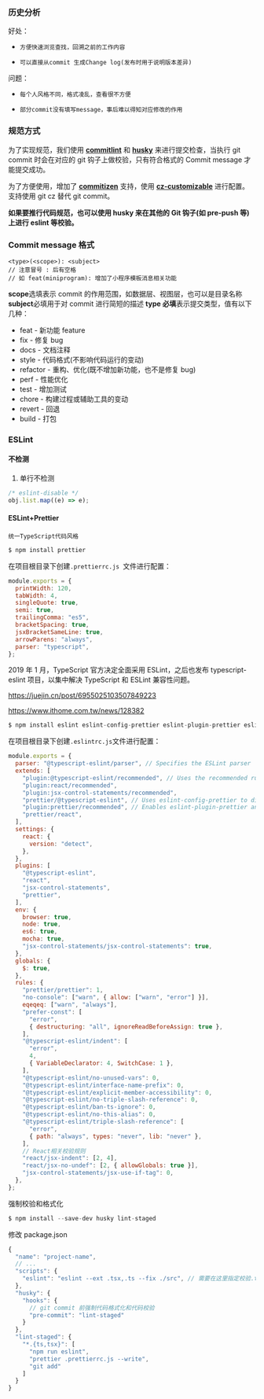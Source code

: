 ### 历史分析

好处：

- `方便快速浏览查找，回溯之前的工作内容`

- `可以直接从commit 生成Change log(发布时用于说明版本差异)`

问题：

- `每个人风格不同，格式凌乱，查看很不方便`

- `部分commit没有填写message，事后难以得知对应修改的作用`

### 规范方式

为了实现规范，我们使用 **[commitlint](https://commitlint.js.org/#/)** 和 **[husky](https://github.com/typicode/husky)** 来进行提交检查，当执行 git commit 时会在对应的 git 钩子上做校验，只有符合格式的 Commit message 才能提交成功。

为了方便使用，增加了 **[commitizen](https://github.com/commitizen/cz-cli)** 支持，使用 **[cz-customizable](https://github.com/leoforfree/cz-customizable)** 进行配置。支持使用 git cz 替代 git commit。

**如果要推行代码规范，也可以使用 husky 来在其他的 Git 钩子(如 pre-push 等)上进行 eslint 等校验。**

### Commit message 格式

```
<type>(<scope>): <subject>
// 注意冒号 : 后有空格
// 如 feat(miniprogram): 增加了小程序模板消息相关功能
```

**scope**选填表示 commit 的作用范围，如数据层、视图层，也可以是目录名称 **subject**必填用于对 commit 进行简短的描述 **type 必填**表示提交类型，值有以下几种：

- feat - 新功能 feature
- fix - 修复 bug
- docs - 文档注释
- style - 代码格式(不影响代码运行的变动)
- refactor - 重构、优化(既不增加新功能，也不是修复 bug)
- perf - 性能优化
- test - 增加测试
- chore - 构建过程或辅助工具的变动
- revert - 回退
- build - 打包

### ESLint

#### 不检测

1. 单行不检测

```js
/* eslint-disable */
obj.list.map((e) => e);
```

#### ESLint+Prettier

`统一TypeScript代码风格`

```js
$ npm install prettier
```

在项目根目录下创建`.prettierrc.js `文件进行配置：

```js
module.exports = {
  printWidth: 120,
  tabWidth: 4,
  singleQuote: true,
  semi: true,
  trailingComma: "es5",
  bracketSpacing: true,
  jsxBracketSameLine: true,
  arrowParens: "always",
  parser: "typescript",
};
```

2019 年 1 月，TypeScript 官方决定全面采用 ESLint，之后也发布 typescript-eslint 项目，以集中解决 TypeScript 和 ESLint 兼容性问题。

https://juejin.cn/post/6955025103507849223

https://www.ithome.com.tw/news/128382

```js
$ npm install eslint eslint-config-prettier eslint-plugin-prettier eslint-plugin-react eslint-plugin-jsx-control-statements babel-eslint @typescript-eslint/eslint-plugin @typescript-eslint/parser
```

在项目根目录下创建`.eslintrc.js`文件进行配置：

```js
module.exports = {
  parser: "@typescript-eslint/parser", // Specifies the ESLint parser
  extends: [
    "plugin:@typescript-eslint/recommended", // Uses the recommended rules from the @typescript-eslint/eslint-plugin
    "plugin:react/recommended",
    "plugin:jsx-control-statements/recommended",
    "prettier/@typescript-eslint", // Uses eslint-config-prettier to disable ESLint rules from @typescript-eslint/eslint-plugin that would conflict with prettier
    "plugin:prettier/recommended", // Enables eslint-plugin-prettier and displays prettier errors as ESLint errors. Make sure this is always the last configuration in the extends array.
    "prettier/react",
  ],
  settings: {
    react: {
      version: "detect",
    },
  },
  plugins: [
    "@typescript-eslint",
    "react",
    "jsx-control-statements",
    "prettier",
  ],
  env: {
    browser: true,
    node: true,
    es6: true,
    mocha: true,
    "jsx-control-statements/jsx-control-statements": true,
  },
  globals: {
    $: true,
  },
  rules: {
    "prettier/prettier": 1,
    "no-console": ["warn", { allow: ["warn", "error"] }],
    eqeqeq: ["warn", "always"],
    "prefer-const": [
      "error",
      { destructuring: "all", ignoreReadBeforeAssign: true },
    ],
    "@typescript-eslint/indent": [
      "error",
      4,
      { VariableDeclarator: 4, SwitchCase: 1 },
    ],
    "@typescript-eslint/no-unused-vars": 0,
    "@typescript-eslint/interface-name-prefix": 0,
    "@typescript-eslint/explicit-member-accessibility": 0,
    "@typescript-eslint/no-triple-slash-reference": 0,
    "@typescript-eslint/ban-ts-ignore": 0,
    "@typescript-eslint/no-this-alias": 0,
    "@typescript-eslint/triple-slash-reference": [
      "error",
      { path: "always", types: "never", lib: "never" },
    ],
    // React相关校验规则
    "react/jsx-indent": [2, 4],
    "react/jsx-no-undef": [2, { allowGlobals: true }],
    "jsx-control-statements/jsx-use-if-tag": 0,
  },
};
```

强制校验和格式化

```js
$ npm install --save-dev husky lint-staged
```

修改 package.json

```js
{
  "name": "project-name",
  // ...
  "scripts": {
    "eslint": "eslint --ext .tsx,.ts --fix ./src", // 需要在这里指定校验.tsx,.ts后缀的文件
  },
  "husky": {
    "hooks": {
      // git commit 前强制代码格式化和代码校验
      "pre-commit": "lint-staged"
    }
  },
  "lint-staged": {
    "*.{ts,tsx}": [
      "npm run eslint",
      "prettier .prettierrc.js --write",
      "git add"
    ]
  }
}
```
